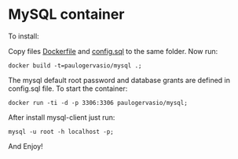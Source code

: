# MySQL container

To install:

Copy files [Dockerfile](https://raw.githubusercontent.com/paulogervasio/docker/master/mysql/Dockerfile) and [config.sql](https://raw.githubusercontent.com/paulogervasio/docker/master/mysql/config.sql) to the same folder.
Now run:
```shell-script
docker build -t=paulogervasio/mysql .;

```

The mysql default root password and database grants are defined in config.sql file. 
To start the container:

```shell-script
docker run -ti -d -p 3306:3306 paulogervasio/mysql;
``` 

After install mysql-client just run:
```shell-script
mysql -u root -h localhost -p;
```

And Enjoy!

